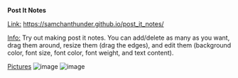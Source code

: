 **Post It Notes** 

<ins>Link:</ins> https://samchanthunder.github.io/post_it_notes/

<ins>Info:</ins> Try out making post it notes. You can add/delete as many as you want, drag them around, resize them (drag the edges), and edit them (background color, font size, font color, font weight, and text content).

<ins>Pictures</ins>
![image](https://github.com/SamchanThunder/post_it_notes/assets/81918438/dd0d222a-1596-4bb6-9a43-6b85f1f0e254)
![image](https://github.com/SamchanThunder/post_it_notes/assets/81918438/61d70846-16cf-4a43-99e2-8bd5958801e6)



